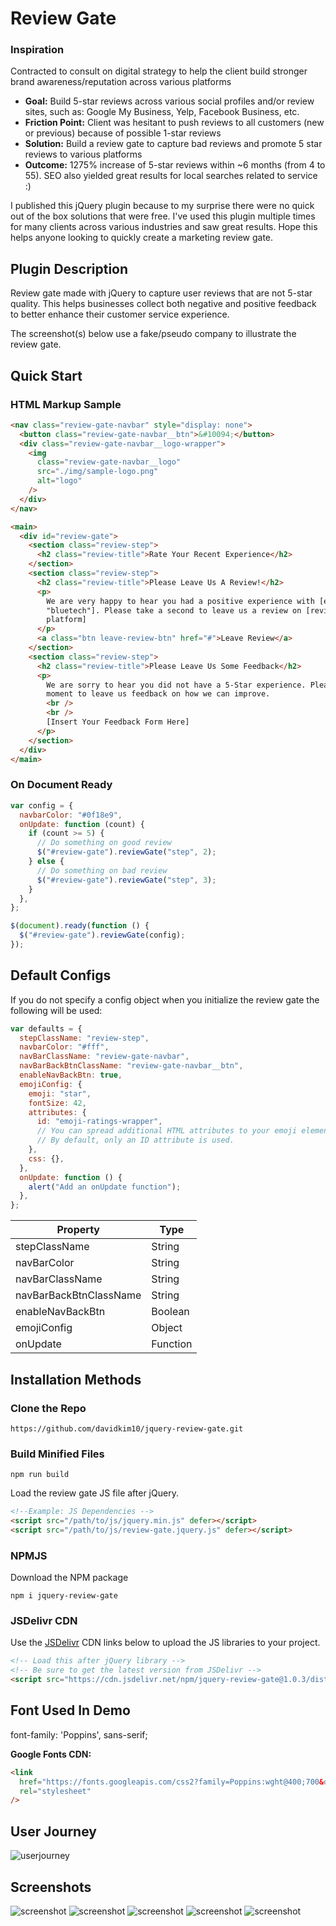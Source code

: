 # Review Gate

### Inspiration

Contracted to consult on digital strategy to help the client build stronger brand awareness/reputation across various platforms

- **Goal:** Build 5-star reviews across various social profiles and/or review sites, such as: Google My Business, Yelp, Facebook Business, etc.
- **Friction Point:** Client was hesitant to push reviews to all customers (new or previous) because of possible 1-star reviews
- **Solution:** Build a review gate to capture bad reviews and promote 5 star reviews to various platforms
- **Outcome:** 1275% increase of 5-star reviews within ~6 months (from 4 to 55). SEO also yielded great results for local searches related to service :)

I published this jQuery plugin because to my surprise there were no quick out of the box solutions that were free. I've used this plugin multiple times for many clients across various industries and saw great results. Hope this helps anyone looking to quickly create a marketing review gate.

## Plugin Description

Review gate made with jQuery to capture user reviews that are not 5-star quality. This helps businesses collect both negative and positive feedback to better enhance their customer service experience.

The screenshot(s) below use a fake/pseudo company to illustrate the review gate.

## Quick Start

### HTML Markup Sample

```html
<nav class="review-gate-navbar" style="display: none">
  <button class="review-gate-navbar__btn">&#10094;</button>
  <div class="review-gate-navbar__logo-wrapper">
    <img
      class="review-gate-navbar__logo"
      src="./img/sample-logo.png"
      alt="logo"
    />
  </div>
</nav>

<main>
  <div id="review-gate">
    <section class="review-step">
      <h2 class="review-title">Rate Your Recent Experience</h2>
    </section>
    <section class="review-step">
      <h2 class="review-title">Please Leave Us A Review!</h2>
      <p>
        We are very happy to hear you had a positive experience with [ex:
        "bluetech"]. Please take a second to leave us a review on [review
        platform]
      </p>
      <a class="btn leave-review-btn" href="#">Leave Review</a>
    </section>
    <section class="review-step">
      <h2 class="review-title">Please Leave Us Some Feedback</h2>
      <p>
        We are sorry to hear you did not have a 5-Star experience. Please take a
        moment to leave us feedback on how we can improve.
        <br />
        <br />
        [Insert Your Feedback Form Here]
      </p>
    </section>
  </div>
</main>
```

### On Document Ready

```javascript
var config = {
  navbarColor: "#0f18e9",
  onUpdate: function (count) {
    if (count >= 5) {
      // Do something on good review
      $("#review-gate").reviewGate("step", 2);
    } else {
      // Do something on bad review
      $("#review-gate").reviewGate("step", 3);
    }
  },
};

$(document).ready(function () {
  $("#review-gate").reviewGate(config);
});
```

## Default Configs

If you do not specify a config object when you initialize the review gate the following will be used:

```javascript
var defaults = {
  stepClassName: "review-step",
  navbarColor: "#fff",
  navBarClassName: "review-gate-navbar",
  navBarBackBtnClassName: "review-gate-navbar__btn",
  enableNavBackBtn: true,
  emojiConfig: {
    emoji: "star",
    fontSize: 42,
    attributes: {
      id: "emoji-ratings-wrapper",
      // You can spread additional HTML attributes to your emoji element wrapper.
      // By default, only an ID attribute is used.
    },
    css: {},
  },
  onUpdate: function () {
    alert("Add an onUpdate function");
  },
};
```

| Property               | Type     |
| ---------------------- | -------- |
| stepClassName          | String   |
| navBarColor            | String   |
| navBarClassName        | String   |
| navBarBackBtnClassName | String   |
| enableNavBackBtn       | Boolean  |
| emojiConfig            | Object   |
| onUpdate               | Function |

## Installation Methods

### Clone the Repo

```console
https://github.com/davidkim10/jquery-review-gate.git
```

### Build Minified Files

```console
npm run build
```

Load the review gate JS file after jQuery.

```html
<!--Example: JS Dependencies -->
<script src="/path/to/js/jquery.min.js" defer></script>
<script src="/path/to/js/review-gate.jquery.js" defer></script>
```

### NPMJS

Download the NPM package

```console
npm i jquery-review-gate
```

### JSDelivr CDN

Use the [JSDelivr](https://www.jsdelivr.com/package/npm/jquery-review-gate?tab=files&path=dist%2Fjs) CDN links below to upload the JS libraries to your project.

```html
<!-- Load this after jQuery library -->
<!-- Be sure to get the latest version from JSDelivr -->
<script src="https://cdn.jsdelivr.net/npm/jquery-review-gate@1.0.3/dist/js/review-gate.jquery.min.js"></script>
```

## Font Used In Demo

font-family: 'Poppins', sans-serif;

**Google Fonts CDN:**

```html
<link
  href="https://fonts.googleapis.com/css2?family=Poppins:wght@400;700&display=swap"
  rel="stylesheet"
/>
```

## User Journey

![userjourney](./img/user-journey-flow.png)

## Screenshots

![screenshot](./img/screenshots/screenshot-00.png)
![screenshot](./img/screenshots/screenshot-01.png)
![screenshot](./img/screenshots/screenshot-02.png)
![screenshot](./img/screenshots/screenshot-03.png)
![screenshot](./img/screenshots/screenshot-04.png)
